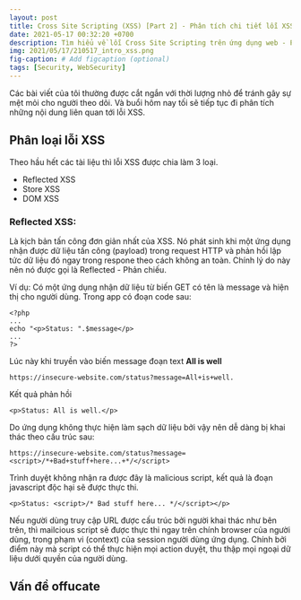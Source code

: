 ```yaml
---
layout: post
title: Cross Site Scripting (XSS) [Part 2] - Phân tích chi tiết lỗi XSS và các vấn đề liên quan,
date: 2021-05-17 00:32:20 +0700
description: Tìm hiểu về lỗi Cross Site Scripting trên ứng dụng web - P2,
img: 2021/05/17/210517_intro_xss.png
fig-caption: # Add figcaption (optional)
tags: [Security, WebSecurity]
---
```

Các bài viết của tôi thường được cắt ngắn với thời lượng nhỏ để tránh gây sự mệt mỏi cho người theo dõi. Và buổi hôm  nay tối sẽ tiếp tục đi phân tích những nội dung liên quan tới lỗi XSS.

## Phân loại lỗi XSS
Theo hầu hết các tài liệu thì lỗi XSS được chia làm 3 loại.
* Reflected XSS
* Store XSS
* DOM XSS

### Reflected XSS: 
Là kịch bản tấn công đơn giản nhất của XSS. Nó phát sinh khi một ứng dụng nhận được dữ liệu tấn công (payload) trong request HTTP và phản hồi lập tức dữ liệu đó ngay trong respone theo cách không an toàn. Chính lý do này nên nó được gọi là Reflected - Phản chiếu.

Ví dụ: Có một ứng dụng nhận dữ liệu từ biến GET có tên là message và hiện thị cho người dùng.
Trong app có đoạn code sau:
```
<?php
...
echo "<p>Status: ".$message</p>
...
?>
```
Lúc này khi truyền vào biến message đoạn text **All is well**
```
https://insecure-website.com/status?message=All+is+well.
```
Kết quả phản hồi
```
<p>Status: All is well.</p>
```
Do ứng dụng không thực hiện làm sạch dữ liệu bởi vậy nên dễ dàng bị khai thác theo cấu trúc sau:
```
https://insecure-website.com/status?message=<script>/*+Bad+stuff+here...+*/</script>
```
Trình duyệt không nhận ra được đây là malicious script, kết quả là đoạn javascript độc hại sẽ được thực thi.
```
<p>Status: <script>/* Bad stuff here... */</script></p>
```
Nếu người dùng truy cập URL được cấu trúc bởi người khai thác như bên trên, thì mailcious script sẽ được thực thi ngay trên chính browser của người dùng, trong phạm vi (context) của session người dùng ứng dụng. Chính bởi điểm này mà script có thể thực hiện mọi action duyệt, thu thập mọi ngoại dữ liệu dưới quyền của người dùng. 

## Vấn đề offucate